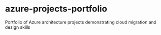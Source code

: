 # azure-projects-portfolio
Portfolio of Azure architecture projects demonstrating cloud migration and design skills
